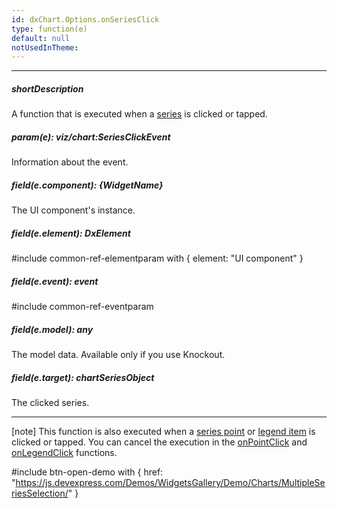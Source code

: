 ```yaml
---
id: dxChart.Options.onSeriesClick
type: function(e)
default: null
notUsedInTheme: 
---
```

---
##### shortDescription
A function that is executed when a [series](/concepts/05%20UI%20Components/Chart/10%20Series/00%20Overview.md '/Documentation/Guide/UI_Components/Chart/Series/Overview/') is clicked or tapped.

##### param(e): viz/chart:SeriesClickEvent
Information about the event.

##### field(e.component): {WidgetName}
The UI component's instance.

##### field(e.element): DxElement
#include common-ref-elementparam with { element: "UI component" }

##### field(e.event): event
#include common-ref-eventparam

##### field(e.model): any
The model data. Available only if you use Knockout.

##### field(e.target): chartSeriesObject
The clicked series.

---
[note] This function is also executed when a [series point](/concepts/05%20UI%20Components/Chart/14%20Series%20Points/00%20Overview.md '/Documentation/Guide/UI_Components/Chart/Series_Points/Overview/') or [legend item](/concepts/05%20UI%20Components/Chart/35%20Legend/00%20Overview.md '/Documentation/Guide/UI_Components/Chart/Legend/Overview/') is clicked or tapped. You can cancel the execution in the [onPointClick](/api-reference/10%20UI%20Components/dxChart/1%20Configuration/onPointClick.md '/Documentation/ApiReference/UI_Components/dxChart/Configuration/#onPointClick') and [onLegendClick](/api-reference/10%20UI%20Components/dxChart/1%20Configuration/onLegendClick.md '/Documentation/ApiReference/UI_Components/dxChart/Configuration/#onLegendClick') functions.

#include btn-open-demo with {
    href: "https://js.devexpress.com/Demos/WidgetsGallery/Demo/Charts/MultipleSeriesSelection/"
}